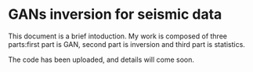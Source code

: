 # GANs inversion for seismic data

This document is a brief intoduction.
My work is composed of three parts:first part is GAN, second part is inversion and third part is statistics.

The code has been uploaded, and details will come soon.
